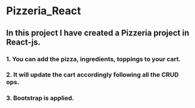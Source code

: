# Pizzeria_React

## In this project I have created a Pizzeria project in React-js. 
### 1. You can add the pizza, ingredients, toppings to your cart.
### 2. It will update the cart accordingly following all the CRUD ops.
### 3. Bootstrap is applied.

